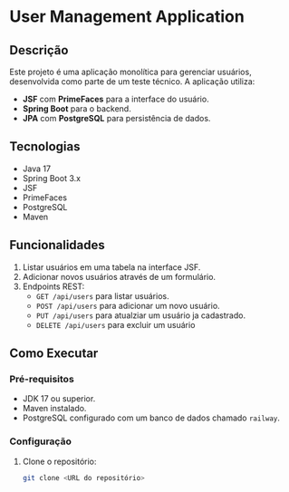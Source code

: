 # User Management Application

## Descrição
Este projeto é uma aplicação monolítica para gerenciar usuários, desenvolvida como parte de um teste técnico. A aplicação utiliza:
- **JSF** com **PrimeFaces** para a interface do usuário.
- **Spring Boot** para o backend.
- **JPA** com **PostgreSQL** para persistência de dados.

## Tecnologias
- Java 17
- Spring Boot 3.x
- JSF 
- PrimeFaces 
- PostgreSQL 
- Maven

## Funcionalidades
1. Listar usuários em uma tabela na interface JSF.
2. Adicionar novos usuários através de um formulário.
3. Endpoints REST:
    - `GET /api/users` para listar usuários.
    - `POST /api/users` para adicionar um novo usuário.
    - `PUT /api/users` para atualziar um usuário ja cadastrado.
    - `DELETE /api/users` para excluir um usuário

## Como Executar

### Pré-requisitos
- JDK 17 ou superior.
- Maven instalado.
- PostgreSQL configurado com um banco de dados chamado `railway`.

### Configuração
1. Clone o repositório:
   ```bash
   git clone <URL do repositório>